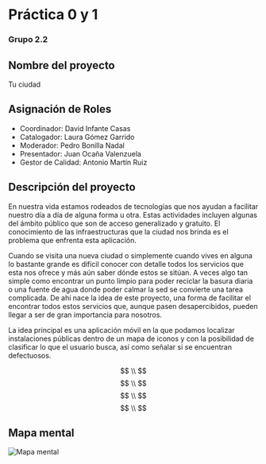 
# Práctica 0 y 1
### Grupo 2.2

## Nombre del proyecto
Tu ciudad

## Asignación de Roles

- Coordinador: David Infante Casas
- Catalogador: Laura Gómez Garrido
- Moderador: Pedro Bonilla Nadal
- Presentador: Juan Ocaña Valenzuela
- Gestor de Calidad: Antonio Martín Ruiz

## Descripción del proyecto

En nuestra vida estamos rodeados de tecnologías que nos ayudan a facilitar nuestro día a día de alguna forma u otra. Estas actividades incluyen algunas del ámbito público que son de acceso generalizado y gratuito. El conocimiento de las infraestructuras que la ciudad nos brinda es el problema que enfrenta esta aplicación.

Cuando se visita una nueva ciudad o simplemente cuando vives en alguna lo bastante grande es difícil conocer con detalle todos los servicios que esta nos ofrece y más aún saber dónde estos se sitúan. A veces algo tan simple como encontrar un punto limpio para poder reciclar la basura diaria o una fuente de agua donde poder calmar la sed se convierte una tarea complicada. De ahí nace la idea de este proyecto, una forma de facilitar el encontrar todos estos servicios que, aunque pasen desapercibidos, pueden llegar a ser de gran importancia para nosotros.

La idea principal es una aplicación móvil en la que podamos localizar instalaciones públicas dentro de un mapa de iconos y con la posibilidad de clasificar lo que el usuario busca, así como señalar si se encuentran defectuosos.

$$ \\ $$
$$ \\ $$
$$ \\ $$
$$ \\ $$

## Mapa mental

![Mapa mental](Mapa_mental.png)
